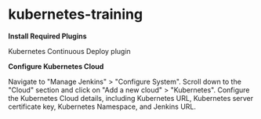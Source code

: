 # kubernetes-training

**Install Required Plugins**

  Kubernetes Continuous Deploy plugin

**Configure Kubernetes Cloud** 

Navigate to "Manage Jenkins" > "Configure System".
Scroll down to the "Cloud" section and click on "Add a new cloud" > "Kubernetes".
Configure the Kubernetes Cloud details, including Kubernetes URL, Kubernetes server certificate key, Kubernetes Namespace, and Jenkins URL.
